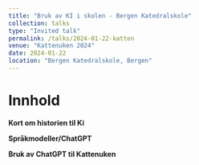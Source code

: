 ```yaml
---
title: "Bruk av KI i skolen - Bergen Katedralskole"
collection: talks
type: "Invited talk"
permalink: /talks/2024-01-22-katten
venue: "Kattenuken 2024"
date: 2024-01-22
location: "Bergen Katedralskole, Bergen"
---
```


# Innhold

**Kort om historien til Ki**

**Språkmodeller/ChatGPT**

**Bruk av ChatGPT til Kattenuken**

